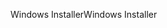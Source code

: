 <span data-ttu-id="88657-101">Windows Installer</span><span class="sxs-lookup"><span data-stu-id="88657-101">Windows Installer</span></span>
